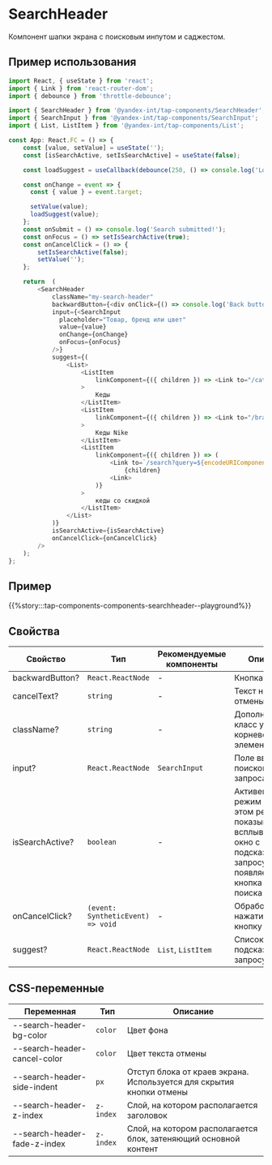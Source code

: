 # SearchHeader

Компонент шапки экрана с поисковым инпутом и саджестом.

## Пример использования

```typescript jsx
import React, { useState } from 'react';
import { Link } from 'react-router-dom';
import { debounce } from 'throttle-debounce';

import { SearchHeader } from '@yandex-int/tap-components/SearchHeader';
import { SearchInput } from '@yandex-int/tap-components/SearchInput';
import { List, ListItem } from '@yandex-int/tap-components/List';

const App: React.FC = () => {
    const [value, setValue] = useState('');
    const [isSearchActive, setIsSearchActive] = useState(false);

    const loadSuggest = useCallback(debounce(250, () => console.log('Loading suggest!')));

    const onChange = event => {
      const { value } = event.target;

      setValue(value);
      loadSuggest(value);
    };
    const onSubmit = () => console.log('Search submitted!');
    const onFocus = () => setIsSearchActive(true);
    const onCancelClick = () => {
        setIsSearchActive(false);
        setValue('');
    };

    return  (
        <SearchHeader
            className="my-search-header"
            backwardButton={<div onClick={() => console.log('Back button clicked!')}>←</div>}
            input={<SearchInput
              placeholder="Товар, бренд или цвет"
              value={value}
              onChange={onChange}
              onFocus={onFocus}
            />}
            suggest={(
                <List>
                    <ListItem
                        linkComponent={({ children }) => <Link to="/category/kedy">{children}<Link>}
                    >
                        Кеды
                    </ListItem>
                    <ListItem
                        linkComponent={({ children }) => <Link to="/brand/nike/kedy">{children}<Link>}
                    >
                        Кеды Nike
                    </ListItem>
                    <ListItem
                        linkComponent={({ children }) => (
                            <Link to=`/search?query=${encodeURIComponent('кеды со скидкой')}`>
                                {children}
                            <Link>
                        )}
                    >
                        кеды со скидкой
                    </ListItem>
                </List>
            )}
            isSearchActive={isSearchActive}
            onCancelClick={onCancelClick}
        />
    );
};
```

## Пример

{{%story:::tap-components-components-searchheader--playground%}}

## Свойства

| Свойство        | Тип                               | Рекомендуемые компоненты | Описание                                                                                                                               |
| --------------- | --------------------------------- | ------------------------ | -------------------------------------------------------------------------------------------------------------------------------------- |
| backwardButton? | `React.ReactNode`                 | -                        | Кнопка «Назад»                                                                                                                         |
| cancelText?     | `string`                          | -                        | Текст на кнопке отмены                                                                                                                 |
| className?      | `string`                          | -                        | Дополнительный класс у корневого DOM-элемента                                                                                          |
| input?          | `React.ReactNode`                 | `SearchInput`            | Поле ввода поискового запроса                                                                                                          |
| isSearchActive? | `boolean`                         | -                        | Активен ли режим поиска. В этом режиме показывается всплывающее окно с подсказками по запросу, а также появляется кнопка отмены поиска |
| onCancelClick?  | `(event: SyntheticEvent) => void` | -                        | Обработчик нажатия на кнопку отмены                                                                                                    |
| suggest?        | `React.ReactNode`                 | `List`, `ListItem`       | Список подсказок по запросу                                                                                                            |

## CSS-переменные

| Переменная                   | Тип       | Описание                                                             |
| ---------------------------- | --------- | -------------------------------------------------------------------- |
| --search-header-bg-color     | `color`   | Цвет фона                                                            |
| --search-header-cancel-color | `color`   | Цвет текста отмены                                                   |
| --search-header-side-indent  | `px`      | Отступ блока от краев экрана. Используется для скрытия кнопки отмены |
| --search-header-z-index      | `z-index` | Слой, на котором располагается заголовок                             |
| --search-header-fade-z-index | `z-index` | Слой, на котором располагается блок, затеняющий основной контент     |
